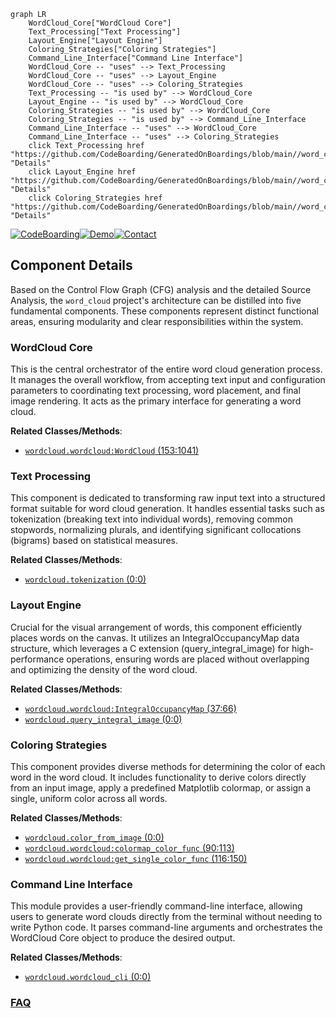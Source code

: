 ```mermaid
graph LR
    WordCloud_Core["WordCloud Core"]
    Text_Processing["Text Processing"]
    Layout_Engine["Layout Engine"]
    Coloring_Strategies["Coloring Strategies"]
    Command_Line_Interface["Command Line Interface"]
    WordCloud_Core -- "uses" --> Text_Processing
    WordCloud_Core -- "uses" --> Layout_Engine
    WordCloud_Core -- "uses" --> Coloring_Strategies
    Text_Processing -- "is used by" --> WordCloud_Core
    Layout_Engine -- "is used by" --> WordCloud_Core
    Coloring_Strategies -- "is used by" --> WordCloud_Core
    Coloring_Strategies -- "is used by" --> Command_Line_Interface
    Command_Line_Interface -- "uses" --> WordCloud_Core
    Command_Line_Interface -- "uses" --> Coloring_Strategies
    click Text_Processing href "https://github.com/CodeBoarding/GeneratedOnBoardings/blob/main//word_cloud/Text_Processing.md" "Details"
    click Layout_Engine href "https://github.com/CodeBoarding/GeneratedOnBoardings/blob/main//word_cloud/Layout_Engine.md" "Details"
    click Coloring_Strategies href "https://github.com/CodeBoarding/GeneratedOnBoardings/blob/main//word_cloud/Coloring_Strategies.md" "Details"
```
[![CodeBoarding](https://img.shields.io/badge/Generated%20by-CodeBoarding-9cf?style=flat-square)](https://github.com/CodeBoarding/CodeBoarding)[![Demo](https://img.shields.io/badge/Try%20our-Demo-blue?style=flat-square)](https://www.codeboarding.org/demo)[![Contact](https://img.shields.io/badge/Contact%20us%20-%20contact@codeboarding.org-lightgrey?style=flat-square)](mailto:contact@codeboarding.org)

## Component Details

Based on the Control Flow Graph (CFG) analysis and the detailed Source Analysis, the `word_cloud` project's architecture can be distilled into five fundamental components. These components represent distinct functional areas, ensuring modularity and clear responsibilities within the system.

### WordCloud Core
This is the central orchestrator of the entire word cloud generation process. It manages the overall workflow, from accepting text input and configuration parameters to coordinating text processing, word placement, and final image rendering. It acts as the primary interface for generating a word cloud.


**Related Classes/Methods**:

- <a href="https://github.com/amueller/word_cloud/blob/master/wordcloud/wordcloud.py#L153-L1041" target="_blank" rel="noopener noreferrer">`wordcloud.wordcloud:WordCloud` (153:1041)</a>


### Text Processing
This component is dedicated to transforming raw input text into a structured format suitable for word cloud generation. It handles essential tasks such as tokenization (breaking text into individual words), removing common stopwords, normalizing plurals, and identifying significant collocations (bigrams) based on statistical measures.


**Related Classes/Methods**:

- <a href="https://github.com/amueller/word_cloud/blob/master/wordcloud/tokenization.py#L0-L0" target="_blank" rel="noopener noreferrer">`wordcloud.tokenization` (0:0)</a>


### Layout Engine
Crucial for the visual arrangement of words, this component efficiently places words on the canvas. It utilizes an IntegralOccupancyMap data structure, which leverages a C extension (query_integral_image) for high-performance operations, ensuring words are placed without overlapping and optimizing the density of the word cloud.


**Related Classes/Methods**:

- <a href="https://github.com/amueller/word_cloud/blob/master/wordcloud/wordcloud.py#L37-L66" target="_blank" rel="noopener noreferrer">`wordcloud.wordcloud:IntegralOccupancyMap` (37:66)</a>
- <a href="https://github.com/amueller/word_cloud/blob/master/wordcloud/wordcloud.py#L0-L0" target="_blank" rel="noopener noreferrer">`wordcloud.query_integral_image` (0:0)</a>


### Coloring Strategies
This component provides diverse methods for determining the color of each word in the word cloud. It includes functionality to derive colors directly from an input image, apply a predefined Matplotlib colormap, or assign a single, uniform color across all words.


**Related Classes/Methods**:

- <a href="https://github.com/amueller/word_cloud/blob/master/wordcloud/color_from_image.py#L0-L0" target="_blank" rel="noopener noreferrer">`wordcloud.color_from_image` (0:0)</a>
- <a href="https://github.com/amueller/word_cloud/blob/master/wordcloud/wordcloud.py#L90-L113" target="_blank" rel="noopener noreferrer">`wordcloud.wordcloud:colormap_color_func` (90:113)</a>
- <a href="https://github.com/amueller/word_cloud/blob/master/wordcloud/wordcloud.py#L116-L150" target="_blank" rel="noopener noreferrer">`wordcloud.wordcloud:get_single_color_func` (116:150)</a>


### Command Line Interface
This module provides a user-friendly command-line interface, allowing users to generate word clouds directly from the terminal without needing to write Python code. It parses command-line arguments and orchestrates the WordCloud Core object to produce the desired output.


**Related Classes/Methods**:

- <a href="https://github.com/amueller/word_cloud/blob/master/wordcloud/wordcloud_cli.py#L0-L0" target="_blank" rel="noopener noreferrer">`wordcloud.wordcloud_cli` (0:0)</a>




### [FAQ](https://github.com/CodeBoarding/GeneratedOnBoardings/tree/main?tab=readme-ov-file#faq)